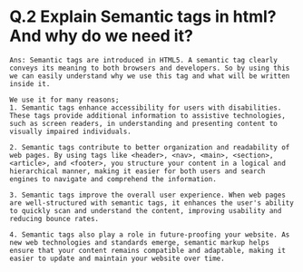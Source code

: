 # Q.2 Explain Semantic tags in html? And why do we need it?

    Ans: Semantic tags are introduced in HTML5. A semantic tag clearly conveys its meaning to both browsers and developers. So by using this we can easily understand why we use this tag and what will be written inside it.

    We use it for many reasons;
    1. Semantic tags enhance accessibility for users with disabilities. These tags provide additional information to assistive technologies, such as screen readers, in understanding and presenting content to visually impaired individuals.

    2. Semantic tags contribute to better organization and readability of web pages. By using tags like <header>, <nav>, <main>, <section>, <article>, and <footer>, you structure your content in a logical and hierarchical manner, making it easier for both users and search engines to navigate and comprehend the information.

    3. Semantic tags improve the overall user experience. When web pages are well-structured with semantic tags, it enhances the user's ability to quickly scan and understand the content, improving usability and reducing bounce rates.

    4. Semantic tags also play a role in future-proofing your website. As new web technologies and standards emerge, semantic markup helps ensure that your content remains compatible and adaptable, making it easier to update and maintain your website over time.